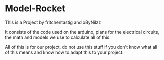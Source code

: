# Model-Rocket
This is a Project by fritchentastig and xByNilzz

It consists of the code used on the arduino, plans for the electrical circuits, the math and models we use to calculate all of this.

All of this is for our project, do not use this stuff if you don't know what all of this means and know how to adapt this to your project.
